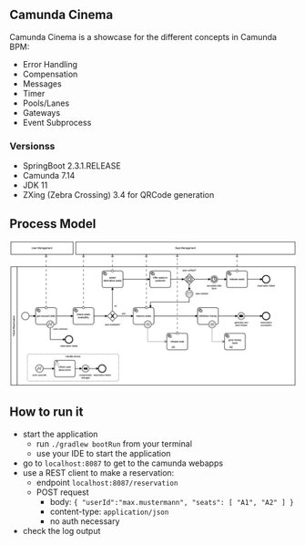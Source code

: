 ## Camunda Cinema
Camunda Cinema is a showcase for the different concepts in Camunda BPM:

- Error Handling
- Compensation
- Messages
- Timer
- Pools/Lanes
- Gateways
- Event Subprocess

### Versionss
- SpringBoot 2.3.1.RELEASE
- Camunda 7.14
- JDK 11
- ZXing (Zebra Crossing) 3.4 for QRCode generation

## Process Model
<img src="./src/main/resources/bpmn/ticket-reservation.png" width="800">

## How to run it
- start the application 
    - run `./gradlew bootRun` from your terminal
    - use your IDE to start the application
- go to `localhost:8087` to get to the camunda webapps
- use a REST client to make a reservation:
    - endpoint `localhost:8087/reservation`
    - POST request 
        - body: `{ "userId":"max.mustermann", "seats": [ "A1", "A2" ] }`
        - content-type: `application/json`
        - no auth necessary
- check the log output
